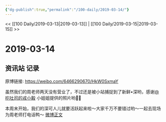 ```yaml
---
{"dg-publish":true,"permalink":"/100-daily/2019-03-14/"}
---
```



<< [[100 Daily/2019-03-13\|2019-03-13]] | [[100 Daily/2019-03-15\|2019-03-15]] >>

# 2019-03-14

## 资讯站 记录

原博链接: https://weibo.com/6466290670/HkW0SxmaY

虽然我们的周老师两天没有营业了，不过还是被小站捕捉到了新鲜•深哟，感谢[@吃吐司的戎小毅](https://weibo.com/n/%E5%90%83%E5%90%90%E5%8F%B8%E7%9A%84%E6%88%8E%E5%B0%8F%E6%AF%85) 小姐姐提供的照片哟🐰🐰

本周末开始，我们的深可人儿就要活跃起来啦～大家千万不要错过哟～一起去现场为周老师打电话鸭～
[微博正文](https://m.weibo.cn/5516625428/4348813588122679)
